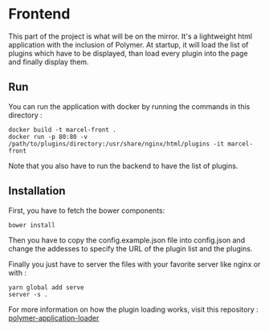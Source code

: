 # Frontend

This part of the project is what will be on the mirror. It's a lightweight html application with the inclusion of Polymer. At startup, it will load the list of plugins which have to be displayed, than load every plugin into the page and finally display them.

## Run

You can run the application with docker by running the commands in this directory :

```shell
docker build -t marcel-front .
docker run -p 80:80 -v /path/to/plugins/directory:/usr/share/nginx/html/plugins -it marcel-front
```

Note that you also have to run the backend to have the list of plugins.

## Installation

First, you have to fetch the bower components:

```bash
bower install
```

Then you have to copy the config.example.json file into config.json and change the addesses to specify the URL of the plugin list and the plugins.

Finally you just have to server the files with your favorite server like nginx or with :

```shell
yarn global add serve
server -s .
```

For more information on how the plugin loading works, visit this repository : [polymer-application-loader](https://github.com/Sehsyha/polymer-application-loader)